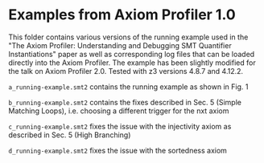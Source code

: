 # Examples from Axiom Profiler 1.0

This folder contains various versions of the running example used in the "The Axiom Profiler: Understanding and Debugging SMT Quantifier Instantiations" paper as well as corresponding log files that can be loaded directly into the Axiom Profiler. The example has been slightly modified for the talk on Axiom Profiler 2.0. Tested with z3 versions 4.8.7 and 4.12.2.

`a_running-example.smt2` contains the running example as shown in Fig. 1

`b_running-example.smt2` contains the fixes described in Sec. 5 (Simple Matching 
Loops), i.e. choosing a different trigger for the nxt axiom

`c_running-example.smt2` fixes the issue with the injectivity axiom as described in Sec. 5 (High Branching)

`d_running-example.smt2` fixes the issue with the sortedness axiom
